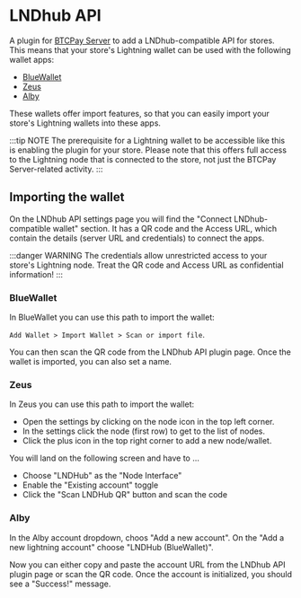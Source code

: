 # LNDhub API

A plugin for [BTCPay Server](https://github.com/btcpayserver) to add a LNDhub-compatible API for stores.
This means that your store's Lightning wallet can be used with the following wallet apps:

* [BlueWallet](https://bluewallet.io/)
* [Zeus](https://zeusln.app/)
* [Alby](https://getalby.com/)

These wallets offer import features, so that you can easily import your store's Lightning wallets into these apps.

:::tip NOTE
The prerequisite for a Lightning wallet to be accessible like this is enabling the plugin for your store.
Please note that this offers full access to the Lightning node that is connected to the store, not just the BTCPay Server-related activity.
:::

## Importing the wallet

On the LNDhub API settings page you will find the "Connect LNDhub-compatible wallet" section.
It has a QR code and the Access URL, which contain the details (server URL and credentials) to connect the apps.

:::danger WARNING
The credentials allow unrestricted access to your store's Lightning node.
Treat the QR code and Access URL as confidential information!
:::

### BlueWallet

In BlueWallet you can use this path to import the wallet:

`Add Wallet > Import Wallet > Scan or import file`.

You can then scan the QR code from the LNDhub API plugin page.
Once the wallet is imported, you can also set a name.

### Zeus

In Zeus you can use this path to import the wallet:

* Open the settings by clicking on the node icon in the top left corner.
* In the settings click the node (first row) to get to the list of nodes.
* Click the plus icon in the top right corner to add a new node/wallet.

You will land on the following screen and have to …

* Choose "LNDHub" as the "Node Interface"
* Enable the "Existing account" toggle
* Click the "Scan LNDHub QR" button and scan the code

### Alby

In the Alby account dropdown, choos "Add a new account".
On the "Add a new lightning account" choose "LNDHub (BlueWallet)".

Now you can either copy and paste the account URL from the LNDhub API plugin page or scan the QR code.
Once the account is initialized, you should see a "Success!" message.
